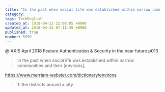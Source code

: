 ```yaml
---
title: "In the past when social life was established within narrow communities and their [environs],"
category: 
tags: TechEnglish
created_at: 2018-04-22 22:00:05 +0900
updated_at: 2018-04-25 07:11:39 +0900
published: true
number: 5999
---
```


@ AXIS April 2018
Feature
Authentication & Security in the near future
p013

> In the past when social life was established within narrow communities and their [environs],

https://www.merriam-webster.com/dictionary/environs
> 1: the districts around a city


